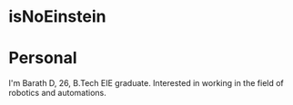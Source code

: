 # isNoEinstein
# Personal

I'm Barath D, 26, B.Tech EIE graduate. Interested in working in the field of robotics and automations.
